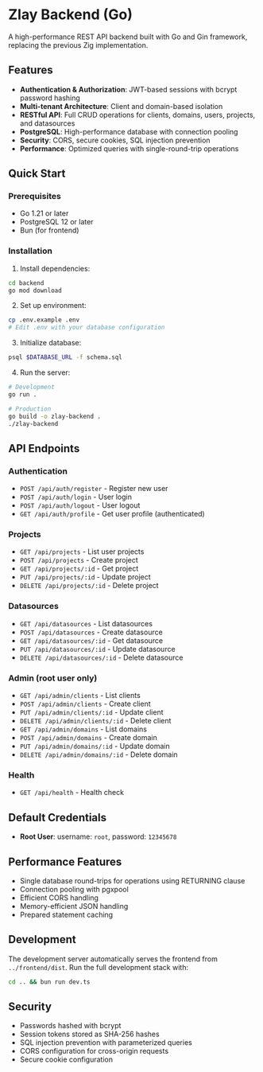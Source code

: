 # Zlay Backend (Go)

A high-performance REST API backend built with Go and Gin framework, replacing the previous Zig implementation.

## Features

- **Authentication & Authorization**: JWT-based sessions with bcrypt password hashing
- **Multi-tenant Architecture**: Client and domain-based isolation
- **RESTful API**: Full CRUD operations for clients, domains, users, projects, and datasources
- **PostgreSQL**: High-performance database with connection pooling
- **Security**: CORS, secure cookies, SQL injection prevention
- **Performance**: Optimized queries with single-round-trip operations

## Quick Start

### Prerequisites

- Go 1.21 or later
- PostgreSQL 12 or later
- Bun (for frontend)

### Installation

1. Install dependencies:
```bash
cd backend
go mod download
```

2. Set up environment:
```bash
cp .env.example .env
# Edit .env with your database configuration
```

3. Initialize database:
```bash
psql $DATABASE_URL -f schema.sql
```

4. Run the server:
```bash
# Development
go run .

# Production
go build -o zlay-backend .
./zlay-backend
```

## API Endpoints

### Authentication
- `POST /api/auth/register` - Register new user
- `POST /api/auth/login` - User login
- `POST /api/auth/logout` - User logout
- `GET /api/auth/profile` - Get user profile (authenticated)

### Projects
- `GET /api/projects` - List user projects
- `POST /api/projects` - Create project
- `GET /api/projects/:id` - Get project
- `PUT /api/projects/:id` - Update project
- `DELETE /api/projects/:id` - Delete project

### Datasources
- `GET /api/datasources` - List datasources
- `POST /api/datasources` - Create datasource
- `GET /api/datasources/:id` - Get datasource
- `PUT /api/datasources/:id` - Update datasource
- `DELETE /api/datasources/:id` - Delete datasource

### Admin (root user only)
- `GET /api/admin/clients` - List clients
- `POST /api/admin/clients` - Create client
- `PUT /api/admin/clients/:id` - Update client
- `DELETE /api/admin/clients/:id` - Delete client
- `GET /api/admin/domains` - List domains
- `POST /api/admin/domains` - Create domain
- `PUT /api/admin/domains/:id` - Update domain
- `DELETE /api/admin/domains/:id` - Delete domain

### Health
- `GET /api/health` - Health check

## Default Credentials

- **Root User**: username: `root`, password: `12345678`

## Performance Features

- Single database round-trips for operations using RETURNING clause
- Connection pooling with pgxpool
- Efficient CORS handling
- Memory-efficient JSON handling
- Prepared statement caching

## Development

The development server automatically serves the frontend from `../frontend/dist`. Run the full development stack with:

```bash
cd .. && bun run dev.ts
```

## Security

- Passwords hashed with bcrypt
- Session tokens stored as SHA-256 hashes
- SQL injection prevention with parameterized queries
- CORS configuration for cross-origin requests
- Secure cookie configuration
